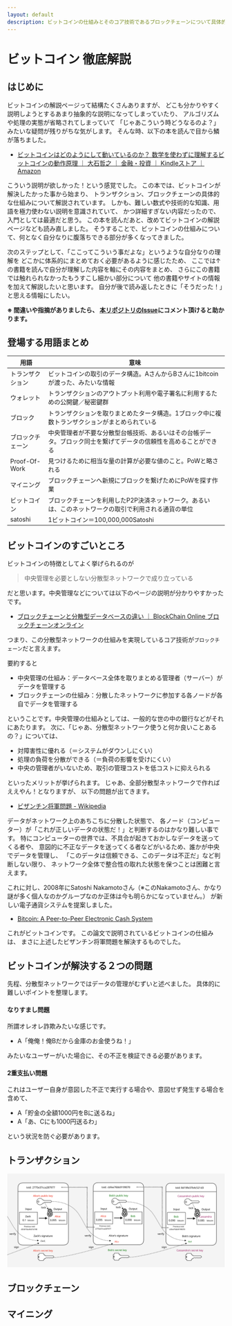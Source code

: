 ```yaml
---
layout: default
description: ビットコインの仕組みとそのコア技術であるブロックチェーンについて具体的な事例を使って徹底解説します。トランザクション、ウォレット、マイニングなどもすっきり分かるようになるはず・・・。
---
```


# ビットコイン 徹底解説

## はじめに

ビットコインの解説ページって結構たくさんありますが、
どこも分かりやすく説明しようとするあまり抽象的な説明になってしまっていたり、
アルゴリズムや処理の実態が省略されてしまっていて
「じゃあこういう時どうなるのよ？」みたいな疑問が残りがちな気がします。
そんな時、以下の本を読んで目から鱗が落ちました。

 - [ビットコインはどのようにして動いているのか？ 数学を使わずに理解するビットコインの動作原理 ｜ 大石哲之 ｜ 金融・投資 ｜ Kindleストア ｜ Amazon](https://www.amazon.co.jp/%E3%83%93%E3%83%83%E3%83%88%E3%82%B3%E3%82%A4%E3%83%B3%E3%81%AF%E3%81%A9%E3%81%AE%E3%82%88%E3%81%86%E3%81%AB%E3%81%97%E3%81%A6%E5%8B%95%E3%81%84%E3%81%A6%E3%81%84%E3%82%8B%E3%81%AE%E3%81%8B%EF%BC%9F-%E6%95%B0%E5%AD%A6%E3%82%92%E4%BD%BF%E3%82%8F%E3%81%9A%E3%81%AB%E7%90%86%E8%A7%A3%E3%81%99%E3%82%8B%E3%83%93%E3%83%83%E3%83%88%E3%82%B3%E3%82%A4%E3%83%B3%E3%81%AE%E5%8B%95%E4%BD%9C%E5%8E%9F%E7%90%86-%E5%A4%A7%E7%9F%B3%E5%93%B2%E4%B9%8B-ebook/dp/B00IXF2SVS)

こういう説明が欲しかった！という感覚でした。
この本では、ビットコインが解決したかった事から始まり、
トランザクション、ブロックチェーンの具体的な仕組みについて解説されています。
しかも、難しい数式や技術的な知識、用語を極力使わない説明を意識されていて、
かつ詳細すぎない内容だったので、入門としては最適だと思う。
この本を読んだあと、改めてビットコインの解説ページなども読み直しました。
そうすることで、ビットコインの仕組みについて、何となく自分なりに腹落ちできる部分が多くなってきました。

次のステップとして、「ここってこういう事だよな」というような自分なりの理解を
どこかに体系的にまとめておく必要があるように感じたため、
ここでは↑の書籍を読んで自分が理解した内容を軸にその内容をまとめ、
さらにこの書籍では触れられなかったもうすこし細かい部分について
他の書籍やサイトの情報を加えて解説したいと思います。
自分が後で読み返したときに「そうだった！」と思える情報にしたい。

**※ 間違いや指摘がありましたら、 [本リポジトリのIssue](https://github.com/nsgeorge/gh-pages/issues)にコメント頂けると助かります。**

## 登場する用語まとめ

| 用語 | 意味 |
|---|----|
|トランザクション|ビットコインの取引のデータ構造。AさんからBさんに1bitcoinが渡った、みたいな情報|
|ウォレット|トランザクションのアウトプット利用や電子署名に利用するための公開鍵／秘密鍵群|
|ブロック|トランザクションを取りまとめたタータ構造。1ブロック中に複数トランザクションがまとめられている|
|ブロックチェーン|中央管理者が不要な分散型台帳技術、あるいはその台帳データ。ブロック同士を繋げてデータの信頼性を高めることができる|
|Proof-Of-Work|見つけるために相当な量の計算が必要な値のこと。PoWと略される|
|マイニング|ブロックチェーンへ新規にブロックを繋げためにPoWを探す作業|
|ビットコイン|ブロックチェーンを利用したP2P決済ネットワーク。あるいは、このネットワークの取引で利用される通貨の単位|
|satoshi|1ビットコイン＝100,000,000Satoshi|


## ビットコインのすごいところ

ビットコインの特徴としてよく挙げられるのが

> 中央管理を必要としない分散型ネットワークで成り立っている

だと思います。中央管理などについては以下のページの説明が分かりやすかったです。

 - [ブロックチェーンと分散型データベースの違い ｜ BlockChain Online ブロックチェーンオンライン](https://blockchain-jp.com/guides/196)

つまり、この分散型ネットワークの仕組みを実現しているコア技術が`ブロックチェーン`だと言えます。

要約すると

 - 中央管理の仕組み：データベース全体を取りまとめる管理者（サーバー）がデータを管理する
 - ブロックチェーンの仕組み：分散したネットワークに参加する各ノードが各自でデータを管理する

ということです。中央管理の仕組みとしては、一般的な世の中の銀行などがそれにあたります。
次に、「じゃあ、分散型ネットワーク使うと何か良いことあるの？」については、

 - 対障害性に優れる（＝システムがダウンしにくい）
 - 処理の負荷を分散ができる（＝負荷の影響を受けにくい）
 - 中央の管理者がいないため、取引の管理コストを低コストに抑えられる

といったメリットが挙げられます。
じゃあ、全部分散型ネットワークで作ればええやん！となりますが、
以下の問題が出てきます。

 - [ビザンチン将軍問題 - Wikipedia](https://ja.wikipedia.org/wiki/%E3%83%93%E3%82%B6%E3%83%B3%E3%83%81%E3%83%B3%E5%B0%86%E8%BB%8D%E5%95%8F%E9%A1%8C)

データがネットワーク上のあちこちに分散した状態で、
各ノード（コンピューター）が「これが正しいデータの状態だ！」と判断するのはかなり難しい事です。
特にコンピューターの世界では、不具合が起きておかしなデータを送ってくる者や、
意図的に不正なデータを送ってくる者などがいるため、誰かが中央でデータを管理し、
「このデータは信頼できる、このデータは不正だ」など判断しない限り、
ネットワーク全体で整合性の取れた状態を保つことは困難と言えます。

これに対し、2008年にSatoshi Nakamotoさん（※このNakamotoさん、かなり謎が多く個人なのかグループなのか正体は今も明らかになっていません。）
が新しい電子通貨システムを提案しました。

 - [Bitcoin: A Peer-to-Peer Electronic Cash System](https://bitcoin.org/bitcoin.pdf)

これがビットコインです。
この論文で説明されているビットコインの仕組みは、
まさに上述したビザンチン将軍問題を解決するものでした。

## ビットコインが解決する２つの問題

先程、分散型ネットワークではデータの管理がむずいと述べました。
具体的に難しいポイントを整理します。

#### なりすまし問題

所謂オレオレ詐欺みたいな感じです。

 - A「俺俺！俺Bだから金庫のお金使うね！」

みたいなユーザーがいた場合に、その不正を検証できる必要があります。

#### 2重支払い問題

これはユーザー自身が意図した不正で実行する場合や、意図せず発生する場合を含めて、

 - A「貯金の全額1000円をBに送るね」
 - A「あ、Cにも1000円送るわ」

という状況を防ぐ必要があります。




## トランザクション

![トランザクションのデータ構造](../resources/img/bitcoin_transaction.svg)

## ブロックチェーン

## マイニング

